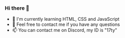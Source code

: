### Hi there 👋

- 🌱 I'm currently learning HTML, CSS and JavaScript
- 💬 Feel free to contact me if you have any questions
- 📫 You can contact me on Discord, my ID is "17ty"
